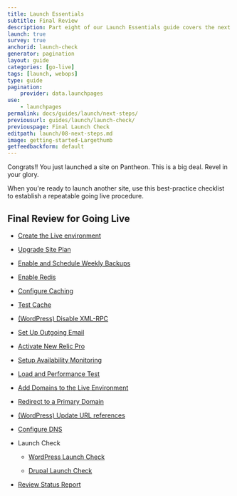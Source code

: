 ```yaml
---
title: Launch Essentials
subtitle: Final Review
description: Part eight of our Launch Essentials guide covers the next steps to take after your site goes live.
launch: true
survey: true
anchorid: launch-check
generator: pagination
layout: guide
categories: [go-live]
tags: [launch, webops]
type: guide
pagination:
    provider: data.launchpages
use:
    - launchpages
permalink: docs/guides/launch/next-steps/
previousurl: guides/launch/launch-check/
previouspage: Final Launch Check
editpath: launch/08-next-steps.md
image: getting-started-Largethumb
getfeedbackform: default
---
```

Congrats!! You just launched a site on Pantheon. This is a big deal. Revel in your glory.

When you're ready to launch another site, use this best-practice checklist to establish a repeatable going live procedure.

## Final Review for Going Live

- [Create the Live environment](/guides/quickstart/create-test-live/)

- [Upgrade Site Plan](/guides/launch/plans/)

- [Enable and Schedule Weekly Backups](/guides/launch/launch-check/)

- [Enable Redis](/object-cache#enable-object-cache)

- [Configure Caching](/global-cdn-caching/)

- [Test Cache](/test-global-cdn-caching/)

- [(WordPress) Disable XML-RPC](/wordpress-best-practices/#avoid-xml-rpc-attacks)

- [Set Up Outgoing Email](/email/)

- [Activate New Relic Pro](/new-relic/#activate-new-relic-performance-monitoring)

- [Setup Availability Monitoring](/new-relic/#configure-ping-monitors-for-availability)

- [Load and Performance Test](/load-and-performance-testing/)

- [Add Domains to the Live Environment](/guides/launch/domains/)

- [Redirect to a Primary Domain](/guides/launch/redirects/)

- [(WordPress) Update URL references](/wordpress-broken-links#fix-wordpress-content-references-to-the-wrong-domain-after-cloning)

- [Configure DNS](/guides/launch/domains/)

- Launch Check

  - [WordPress Launch Check](/guides/wordpress-pantheon/wordpress-launch-check)

  - [Drupal Launch Check](/drupal-launch-check/)

- [Review Status Report](/guides/launch/launch-check/)
